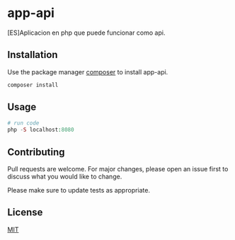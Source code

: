 # app-api

[ES]Aplicacion en php que puede funcionar como api.

## Installation

Use the package manager [composer](https://getcomposer.org/) to install app-api.

```bash
composer install
```

## Usage

```php
# run code
php -S localhost:8080
```

## Contributing
Pull requests are welcome. For major changes, please open an issue first to discuss what you would like to change.

Please make sure to update tests as appropriate.

## License
[MIT](https://choosealicense.com/licenses/mit/)
